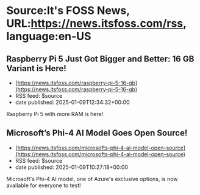 # Source:It's FOSS News, URL:https://news.itsfoss.com/rss, language:en-US

## Raspberry Pi 5 Just Got Bigger and Better: 16 GB Variant is Here!
 - [https://news.itsfoss.com/raspberry-pi-5-16-gb](https://news.itsfoss.com/raspberry-pi-5-16-gb)
 - RSS feed: $source
 - date published: 2025-01-09T12:34:32+00:00

Raspberry Pi 5 with more RAM is here!

## Microsoft’s Phi-4 AI Model Goes Open Source!
 - [https://news.itsfoss.com/microsofts-phi-4-ai-model-open-source](https://news.itsfoss.com/microsofts-phi-4-ai-model-open-source)
 - RSS feed: $source
 - date published: 2025-01-09T10:27:18+00:00

Microsoft's Phi-4 AI model, one of Azure's exclusive options, is now available for everyone to test!

